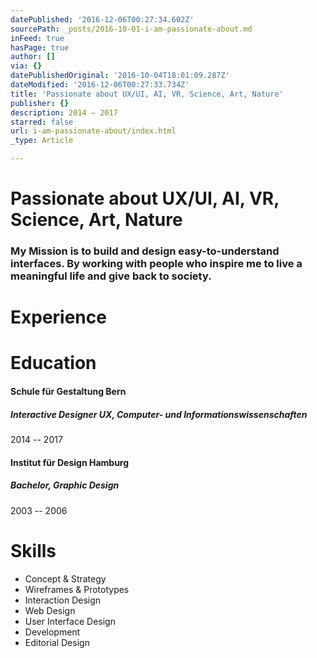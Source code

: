 ```yaml
---
datePublished: '2016-12-06T00:27:34.602Z'
sourcePath: _posts/2016-10-01-i-am-passionate-about.md
inFeed: true
hasPage: true
author: []
via: {}
datePublishedOriginal: '2016-10-04T18:01:09.287Z'
dateModified: '2016-12-06T00:27:33.734Z'
title: 'Passionate about UX/UI, AI, VR, Science, Art, Nature'
publisher: {}
description: 2014 – 2017
starred: false
url: i-am-passionate-about/index.html
_type: Article

---
```

# Passionate about **UX/UI, AI, VR, Science, Art, Nature**

### My Mission is to build and design easy-to-understand interfaces. By working with people who inspire me to live a meaningful life and give back to society.

# Experience

# Education

#### **Schule für Gestaltung Bern**

##### Interactive Designer UX, Computer- und Informationswissenschaften

2014 -- 2017

#### **Institut für Design Hamburg**

##### Bachelor, Graphic Design

2003 -- 2006

# Skills

* Concept & Strategy
* Wireframes & Prototypes
* Interaction Design
* Web Design
* User Interface Design
* Development
* Editorial Design